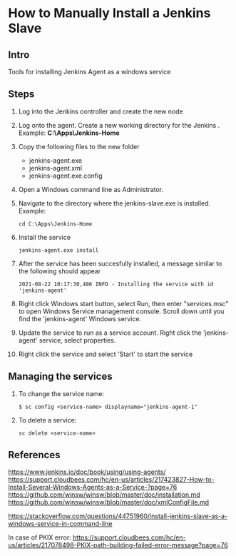 # How to Manually Install a Jenkins Slave

## Intro
Tools for installing Jenkins Agent as a windows service

## Steps
1. Log into the Jenkins controller and create the new node

2. Log onto the agent. Create a new working directory for the Jenkins . Example: **C:\Apps\Jenkins-Home**

3. Copy the following files to the new folder
    - jenkins-agent.exe
    - jenkins-agent.xml
    - jenkins-agent.exe.config


1. Open a Windows command line as Administrator.

2. Navigate to the directory where the jenkins-slave.exe is installed. Example: 

    `cd C:\Apps\Jenkins-Home`

3. Install the service 

    `jenkins-agent.exe install`

4. After the service has been succesfully installed, a message similar to the following should appear

    `2021-08-22 10:17:30,486 INFO - Installing the service with id 'jenkins-agent'`

5. Right click Windows start button, select Run, then enter "services.msc" to open Windows Service management console.
Scroll down until you find the 'jenkins-agent' Windows service.

6. Update the service to run as a service account. Right click the 'jenkins-agent' service, select properties.  

6. Right click the service and select 'Start' to start the service

## Managing the services
1. To change the service name:

    `$ sc config <service-name> displayname="jenkins-agent-1"`

2. To delete a service:

    `sc delete <service-name>`

## References
https://www.jenkins.io/doc/book/using/using-agents/
https://support.cloudbees.com/hc/en-us/articles/217423827-How-to-Install-Several-Windows-Agents-as-a-Service-?page=76
https://github.com/winsw/winsw/blob/master/doc/installation.md
https://github.com/winsw/winsw/blob/master/doc/xmlConfigFile.md

https://stackoverflow.com/questions/44751960/install-jenkins-slave-as-a-windows-service-in-command-line

In case of PKIX error: 
https://support.cloudbees.com/hc/en-us/articles/217078498-PKIX-path-building-failed-error-message?page=76
